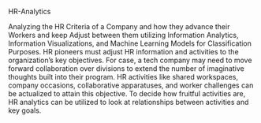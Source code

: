 HR-Analytics

Analyzing the HR Criteria of a Company and how they advance their Workers and keep Adjust between them utilizing Information Analytics, Information Visualizations, and Machine Learning Models for Classification Purposes. HR pioneers must adjust HR information and activities to the organization’s key objectives. For case, a tech company may need to move forward collaboration over divisions to extend the number of imaginative thoughts built into their program. HR activities like shared workspaces, company occasions, collaborative apparatuses, and worker challenges can be actualized to attain this objective. To decide how fruitful activities are, HR analytics can be utilized to look at relationships between activities and key goals.

